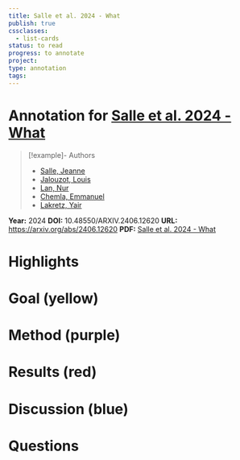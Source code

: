 ```yaml
---
title: Salle et al. 2024 - What
publish: true
cssclasses:
  - list-cards
status: to read
progress: to annotate
project:
type: annotation
tags:
---
```

# Annotation for [Salle et al. 2024 - What](Papers/References/Salle%20et%20al.%202024%20-%20What)

> [!example]- Authors
> - [Salle, Jeanne](Papers/People/Salle%20Jeanne)
> - [Jalouzot, Louis](Papers/People/Jalouzot%20Louis)
> - [Lan, Nur](Papers/People/Lan%20Nur)
> - [Chemla, Emmanuel](Papers/People/Chemla%20Emmanuel)
> - [Lakretz, Yair](Papers/People/Lakretz%20Yair)

**Year:** 2024
**DOI:** 10.48550/ARXIV.2406.12620
**URL:** https://arxiv.org/abs/2406.12620
**PDF:** [Salle et al. 2024 - What](Papers/PDFs/Salle%20et%20al.%202024%20-%20What%20Makes%20Two%20Language%20Models%20Think%20Alike.pdf)

# Highlights


# Goal (yellow)


# Method (purple)


# Results (red)


# Discussion (blue)


# Questions

